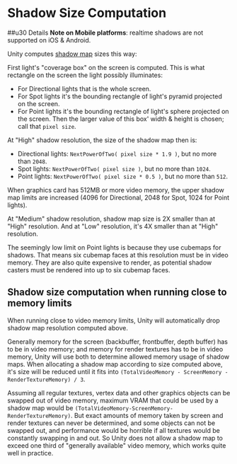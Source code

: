 Shadow Size Computation
=======================



##u30 Details
__Note on Mobile platforms__: realtime shadows are not supported on iOS & Android.


Unity computes [shadow map](Shadows.html) sizes this way:

First light's "coverage box" on the screen is computed. This is what rectangle on the screen the light possibly illuminates:
* For Directional lights that is the whole screen.
* For Spot lights it's the bounding rectangle of light's pyramid projected on the screen.
* For Point lights it's the bounding rectangle of light's sphere projected on the screen.
Then the larger value of this box' width & height is chosen; call that `pixel size`.

At "High" shadow resolution, the size of the shadow map then is:
* Directional lights: `NextPowerOfTwo( pixel size * 1.9 )`, but no more than `2048`.
* Spot lights: `NextPowerOfTwo( pixel size )`, but no more than `1024`.
* Point lights: `NextPowerOfTwo( pixel size * 0.5 )`, but no more than `512`.

When graphics card has 512MB or more video memory, the upper shadow map limits are increased (4096 for Directional, 2048 for Spot, 1024 for Point lights).

At "Medium" shadow resolution, shadow map size is 2X smaller than at "High" resolution. And at "Low" resolution, it's 4X smaller than at "High" resolution.

The seemingly low limit on Point lights is because they use cubemaps for shadows. That means six cubemap faces at this resolution must be in video memory. They are also quite expensive to render, as potential shadow casters must be rendered into up to six cubemap faces. 


Shadow size computation when running close to memory limits
-----------------------------------------------------------


When running close to video memory limits, Unity will automatically drop shadow map resolution computed above.

Generally memory for the screen (backbuffer, frontbuffer, depth buffer) has to be in video memory; and memory for render textures has to be in video memory, Unity will use both to determine allowed memory usage of shadow maps. When allocating a shadow map according to size computed above, it's size will be reduced until it fits into `(TotalVideoMemory - ScreenMemory - RenderTextureMemory) / 3`.

Assuming all regular textures, vertex data and other graphics objects can be swapped out of video memory, maximum VRAM that could be used by a shadow map would be `(TotalVideoMemory-ScreenMemory-RenderTextureMemory)`. But exact amounts of memory taken by screen and render textures can never be determined, and some objects can not be swapped out, and performance would be horrible if all textures would be constantly swapping in and out. So Unity does not allow a shadow map to exceed one third of "generally available" video memory, which works quite well in practice.

